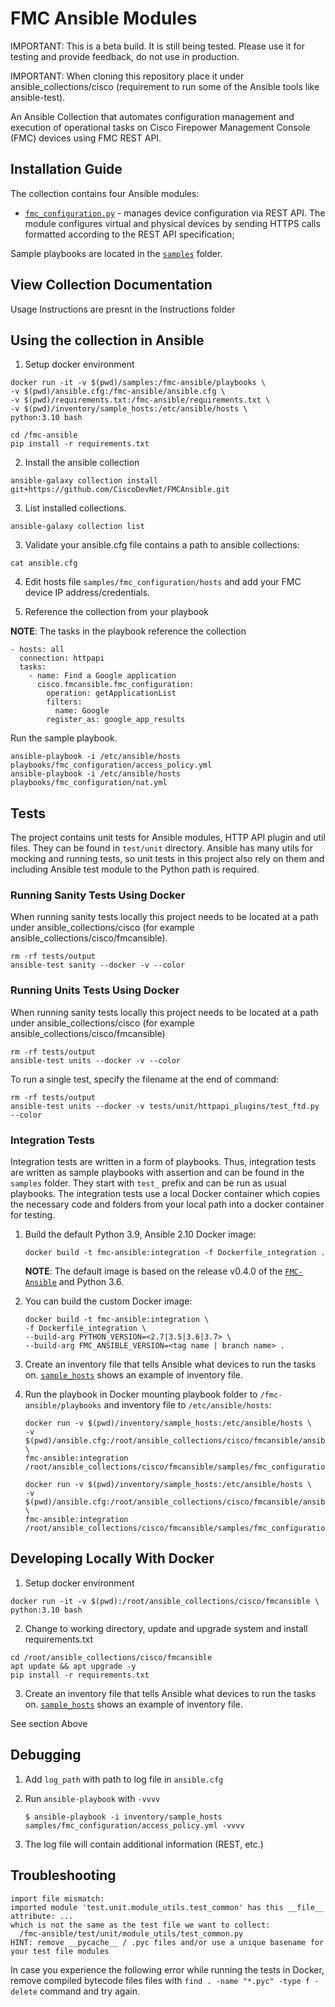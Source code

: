 # FMC Ansible Modules

IMPORTANT: This is a beta build. It is still being tested. Please use it for testing and provide feedback, do not use in production.

IMPORTANT: When cloning this repository place it under ansible_collections/cisco (requirement to run some of the Ansible tools like ansible-test).

An Ansible Collection that automates configuration management 
and execution of operational tasks on Cisco Firepower Management Console (FMC) devices using FMC REST API.  

## Installation Guide

The collection contains four Ansible modules:

* [`fmc_configuration.py`](./ansible_collections/plugins/modules/fmc_configuration.py) - manages device configuration via REST API. The module configures virtual and physical devices by sending HTTPS calls formatted according to the REST API specification;

Sample playbooks are located in the [`samples`](./samples) folder.

## View Collection Documentation

Usage Instructions are presnt in the Instructions folder


## Using the collection in Ansible

1. Setup docker environment

```
docker run -it -v $(pwd)/samples:/fmc-ansible/playbooks \
-v $(pwd)/ansible.cfg:/fmc-ansible/ansible.cfg \
-v $(pwd)/requirements.txt:/fmc-ansible/requirements.txt \
-v $(pwd)/inventory/sample_hosts:/etc/ansible/hosts \
python:3.10 bash

cd /fmc-ansible
pip install -r requirements.txt
```

2. Install the ansible collection

```
ansible-galaxy collection install git+https://github.com/CiscoDevNet/FMCAnsible.git
```

3. List installed collections.
```
ansible-galaxy collection list
```

3. Validate your ansible.cfg file contains a path to ansible collections:

```
cat ansible.cfg
```
4. Edit hosts file `samples/fmc_configuration/hosts`  and add your FMC device IP address/credentials.
   
5. Reference the collection from your playbook

**NOTE**: The tasks in the playbook reference the collection

```
- hosts: all
  connection: httpapi
  tasks:
    - name: Find a Google application
      cisco.fmcansible.fmc_configuration:
        operation: getApplicationList
        filters:
          name: Google
        register_as: google_app_results
```        

Run the sample playbook.

```
ansible-playbook -i /etc/ansible/hosts playbooks/fmc_configuration/access_policy.yml
ansible-playbook -i /etc/ansible/hosts playbooks/fmc_configuration/nat.yml
```

## Tests

The project contains unit tests for Ansible modules, HTTP API plugin and util files. They can be found in `test/unit` directory. Ansible has many utils for mocking and running tests, so unit tests in this project also rely on them and including Ansible test module to the Python path is required.

### Running Sanity Tests Using Docker

When running sanity tests locally this project needs to be located at a path under ansible_collections/cisco (for example ansible_collections/cisco/fmcansible).  

```
rm -rf tests/output 
ansible-test sanity --docker -v --color
```

### Running Units Tests Using Docker

When running sanity tests locally this project needs to be located at a path under ansible_collections/cisco (for example ansible_collections/cisco/fmcansible)


```
rm -rf tests/output 
ansible-test units --docker -v --color
```

To run a single test, specify the filename at the end of command:
```
rm -rf tests/output 
ansible-test units --docker -v tests/unit/httpapi_plugins/test_ftd.py --color
```

### Integration Tests

Integration tests are written in a form of playbooks. Thus, integration tests are written as sample playbooks with assertion and can be found in the `samples` folder. They start with `test_` prefix and can be run as usual playbooks.  The integration tests use a local Docker container which copies the necessary code and folders from your local path into a docker container for testing.

1. Build the default Python 3.9, Ansible 2.10 Docker image:
    ```
    docker build -t fmc-ansible:integration -f Dockerfile_integration .
    ```
    **NOTE**: The default image is based on the release v0.4.0 of the [`FMC-Ansible`](https://github.com/CiscoDevNet/FMCAnsible) and Python 3.6. 

2. You can build the custom Docker image:
    ```
    docker build -t fmc-ansible:integration \
    -f Dockerfile_integration \
    --build-arg PYTHON_VERSION=<2.7|3.5|3.6|3.7> \
    --build-arg FMC_ANSIBLE_VERSION=<tag name | branch name> .
    ```

3. Create an inventory file that tells Ansible what devices to run the tasks on. [`sample_hosts`](./inventory/sample_hosts) shows an example of inventory file.

4. Run the playbook in Docker mounting playbook folder to `/fmc-ansible/playbooks` and inventory file to `/etc/ansible/hosts`:

    ```
    docker run -v $(pwd)/inventory/sample_hosts:/etc/ansible/hosts \
    -v $(pwd)/ansible.cfg:/root/ansible_collections/cisco/fmcansible/ansible.cfg \
    fmc-ansible:integration /root/ansible_collections/cisco/fmcansible/samples/fmc_configuration/latest.yml

    docker run -v $(pwd)/inventory/sample_hosts:/etc/ansible/hosts \
    -v $(pwd)/ansible.cfg:/root/ansible_collections/cisco/fmcansible/ansible.cfg \
    fmc-ansible:integration /root/ansible_collections/cisco/fmcansible/samples/fmc_configuration/user.yml

    ```


## Developing Locally With Docker

1. Setup docker environment

```
docker run -it -v $(pwd):/root/ansible_collections/cisco/fmcansible \
python:3.10 bash
```

2. Change to working directory, update and upgrade system and install requirements.txt

```
cd /root/ansible_collections/cisco/fmcansible
apt update && apt upgrade -y
pip install -r requirements.txt 
```

3. Create an inventory file that tells Ansible what devices to run the tasks on. [`sample_hosts`](./inventory/sample_hosts) shows an example of inventory file.


See section Above 

## Debugging

1. Add `log_path` with path to log file in `ansible.cfg`

2. Run `ansible-playbook` with `-vvvv`
    ```
    $ ansible-playbook -i inventory/sample_hosts samples/fmc_configuration/access_policy.yml -vvvv
    ```

3. The log file will contain additional information (REST, etc.)


## Troubleshooting

```
import file mismatch:
imported module 'test.unit.module_utils.test_common' has this __file__ attribute: ...
which is not the same as the test file we want to collect:
  /fmc-ansible/test/unit/module_utils/test_common.py
HINT: remove __pycache__ / .pyc files and/or use a unique basename for your test file modules
```

In case you experience the following error while running the tests in Docker, remove compiled bytecode files files with 
`find . -name "*.pyc" -type f -delete` command and try again.

